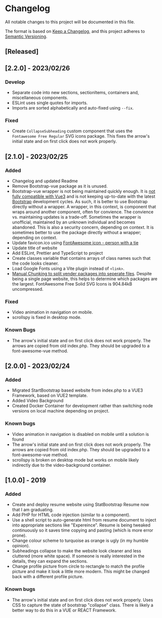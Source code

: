# Changelog

All notable changes to this project will be documented in this file.

The format is based on [Keep a Changelog](https://keepachangelog.com/en/1.0.0/),
and this project adheres to [Semantic
Versioning](https://semver.org/spec/v2.0.0.html).

## [Released]

## [2.2.0] - 2023/02/26

### Develop

- Separate code into new sections, sectionItems, containers and, miscellaneous
  components.
- ESLint uses single quotes for imports.
- Imports are sorted alphabetically and auto-fixed using `--fix`.

### Fixed

- Create `CollapseSubheading` custom component that uses the
  `Fontawesome Free Regular` SVG icons package. This fixes the arrow's initial
  state and on first click does not work properly.

## [2.1.0] - 2023/02/25

### Added

- Changelog and updated Readme
- Remove Bootstrap-vue package as it is unused.
- Bootstrap-vue wrapper is not being maintained quickly enough. It is [not fully
  compatible with Vue3](https://bootstrap-vue.org/vue3) and is not keeping
  up-to-date with the latest [Bootstrap](https://getbootstrap.com/) development
  cycles. As such, it is better to use Bootstrap directly without a wrapper. A
  wrapper, in this context, is component that wraps around another component,
  often for convience. The convience vs. maintaining updates is a trade-off.
  Sometimes the wrapper is unofficial, maintained by an unknown individual and
  becomes abandoned. This is also a security concern, depending on context. It
  is sometimes better to use the package directly without a wrapper; depending
  on context.
- Update favicon.ico using [FontAwesome icon - person with a
  tie](https://fontawesome.com/icons/user-tie?s=solid&f=classic)
- Update title of website
- Add ESLint, Prettier and TypeScript to project
- Create classes variable that contains arrays of class names such that the code
  looks cleaner.
- Load Google Fonts using a Vite plugin instead of `<link>`.
- [Manual Chunking to split vender packages into seperate files](https://github.com/vitejs/vite/discussions/3894#discussioncomment-1656095). Despite being a
  single page website, this helps to determine which packages are the largest.
  FontAwesome Free Solid SVG Icons is 904.84kB uncompressed.

### Fixed

- Video animation in navigation on mobile.
- scrollspy is fixed in desktop mode.

### Known Bugs

- The arrow's initial state and on first click does not work properly. The
  arrows are copied from old index.php. They should be upgraded to a
  font-awesome-vue method.

## [2.0.0] - 2023/02/24

### Added

- Migrated StartBootstrap based website from index.php to a VUE3 Framework,
  based on VUE2 template.
- Added Video Background
- Created Docker Container for development rather than switching node versions
  on local machine depending on project.

### Known bugs

- Video animation in navigation is disabled on mobile until a solution is found
- The arrow's initial state and on first click does not work properly. The
  arrows are copied from old index.php. They should be upgraded to a
  font-awesome-vue method.
- scrollspy is broken on desktop mode but works on mobile likely indirectly due
  to the video-background container.

## [1.0.0] - 2019

### Added

- Create and deploy resume website using StatBootstrap Resume now that I am
  graduating.
- Add PHP for HTML code injection (similar to a component).
- Use a shell script to auto-generate html from resume document to inject into
  appropriate sections like "Expereince". Resume is being tweaked continuously
  so it saves time copying and pasting (which is more error prone).
- Change colour scheme to turquoise as orange is ugly (in my humble opinion).
- Subheadings collapse to make the website look cleaner and less cluttered (more
  white space). If someone is really interested in the details, they can expand
  the sections.
- Change profile picture from circle to rectangle to match the profile picture
  and make it look a little more modern. This might be changed back with a
  different profile picture.

### Known bugs

- The arrow's initial state and on first click does not work properly. Uses CSS
  to capture the state of bootstrap "collapse" class. There is likely a better
  way to do this in a VUE or REACT Framework.
